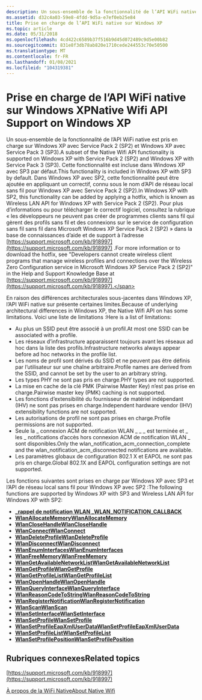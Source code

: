 ```yaml
---
description: Un sous-ensemble de la fonctionnalité de l’API WiFi native est pris en charge sur Windows XP avec Service Pack 2 (SP2) et Windows XP avec Service Pack 3 (SP3).
ms.assetid: d32c4a03-59e8-4fdd-9d5a-e7ef0eb25e84
title: Prise en charge de l’API WiFi native sur Windows XP
ms.topic: article
ms.date: 05/31/2018
ms.openlocfilehash: 4cd422c6589b37f516b9d45d072489c9d5e00b82
ms.sourcegitcommit: 831e8f3db78ab820e1710cede244553c70e50500
ms.translationtype: MT
ms.contentlocale: fr-FR
ms.lasthandoff: 01/08/2021
ms.locfileid: "104319381"
---
```

# <a name="native-wifi-api-support-on-windows-xp"></a><span data-ttu-id="d1196-103">Prise en charge de l’API WiFi native sur Windows XP</span><span class="sxs-lookup"><span data-stu-id="d1196-103">Native Wifi API Support on Windows XP</span></span>

<span data-ttu-id="d1196-104">Un sous-ensemble de la fonctionnalité de l’API WiFi native est pris en charge sur Windows XP avec Service Pack 2 (SP2) et Windows XP avec Service Pack 3 (SP3).</span><span class="sxs-lookup"><span data-stu-id="d1196-104">A subset of the Native Wifi API functionality is supported on Windows XP with Service Pack 2 (SP2) and Windows XP with Service Pack 3 (SP3).</span></span> <span data-ttu-id="d1196-105">Cette fonctionnalité est incluse dans Windows XP avec SP3 par défaut.</span><span class="sxs-lookup"><span data-stu-id="d1196-105">This functionality is included in Windows XP with SP3 by default.</span></span> <span data-ttu-id="d1196-106">Dans Windows XP avec SP2, cette fonctionnalité peut être ajoutée en appliquant un correctif, connu sous le nom d’API de réseau local sans fil pour Windows XP avec Service Pack 2 (SP2).</span><span class="sxs-lookup"><span data-stu-id="d1196-106">In Windows XP with SP2, this functionality can be added by applying a hotfix, which is known as Wireless LAN API for Windows XP with Service Pack 2 (SP2).</span></span> <span data-ttu-id="d1196-107">Pour plus d’informations ou pour télécharger le correctif logiciel, consultez la rubrique « les développeurs ne peuvent pas créer de programmes clients sans fil qui gèrent des profils sans fil et des connexions sur le service de configuration sans fil sans fil dans Microsoft Windows XP Service Pack 2 (SP2) » dans la base de connaissances d’aide et de support à l’adresse [https://support.microsoft.com/kb/918997](https://support.microsoft.com/kb/918997) .</span><span class="sxs-lookup"><span data-stu-id="d1196-107">For more information or to download the hotfix, see "Developers cannot create wireless client programs that manage wireless profiles and connections over the Wireless Zero Configuration service in Microsoft Windows XP Service Pack 2 (SP2)" in the Help and Support Knowledge Base at [https://support.microsoft.com/kb/918997](https://support.microsoft.com/kb/918997).</span></span>

<span data-ttu-id="d1196-108">En raison des différences architecturales sous-jacentes dans Windows XP, l’API WiFi native sur présente certaines limites.</span><span class="sxs-lookup"><span data-stu-id="d1196-108">Because of underlying architectural differences in Windows XP, the Native Wifi API on has some limitations.</span></span> <span data-ttu-id="d1196-109">Voici une liste de limitations :</span><span class="sxs-lookup"><span data-stu-id="d1196-109">Here is a list of limitations:</span></span>

-   <span data-ttu-id="d1196-110">Au plus un SSID peut être associé à un profil.</span><span class="sxs-lookup"><span data-stu-id="d1196-110">At most one SSID can be associated with a profile.</span></span>
-   <span data-ttu-id="d1196-111">Les réseaux d’infrastructure apparaissent toujours avant les réseaux ad hoc dans la liste des profils.</span><span class="sxs-lookup"><span data-stu-id="d1196-111">Infrastructure networks always appear before ad hoc networks in the profile list.</span></span>
-   <span data-ttu-id="d1196-112">Les noms de profil sont dérivés du SSID et ne peuvent pas être définis par l’utilisateur sur une chaîne arbitraire.</span><span class="sxs-lookup"><span data-stu-id="d1196-112">Profile names are derived from the SSID, and cannot be set by the user to an arbitrary string.</span></span>
-   <span data-ttu-id="d1196-113">Les types PHY ne sont pas pris en charge.</span><span class="sxs-lookup"><span data-stu-id="d1196-113">PHY types are not supported.</span></span>
-   <span data-ttu-id="d1196-114">La mise en cache de la clé PMK (Pairwise Master Key) n’est pas prise en charge.</span><span class="sxs-lookup"><span data-stu-id="d1196-114">Pairwise master key (PMK) caching is not supported.</span></span>
-   <span data-ttu-id="d1196-115">Les fonctions d’extensibilité du fournisseur de matériel indépendant (IHV) ne sont pas prises en charge.</span><span class="sxs-lookup"><span data-stu-id="d1196-115">Independent hardware vendor (IHV) extensibility functions are not supported.</span></span>
-   <span data-ttu-id="d1196-116">Les autorisations de profil ne sont pas prises en charge.</span><span class="sxs-lookup"><span data-stu-id="d1196-116">Profile permissions are not supported.</span></span>
-   <span data-ttu-id="d1196-117">Seule la \_ connexion ACM de notification WLAN \_ \_ \_ est terminée et \_ les \_ notifications d’accès hors connexion ACM de notification WLAN \_ sont disponibles.</span><span class="sxs-lookup"><span data-stu-id="d1196-117">Only the wlan\_notification\_acm\_connection\_complete and the wlan\_notification\_acm\_disconnected notifications are available.</span></span>
-   <span data-ttu-id="d1196-118">Les paramètres globaux de configuration 802.1 X et EAPOL ne sont pas pris en charge.</span><span class="sxs-lookup"><span data-stu-id="d1196-118">Global 802.1X and EAPOL configuration settings are not supported.</span></span>

<span data-ttu-id="d1196-119">Les fonctions suivantes sont prises en charge par Windows XP avec SP3 et l’API de réseau local sans fil pour Windows XP avec SP2 :</span><span class="sxs-lookup"><span data-stu-id="d1196-119">The following functions are supported by Windows XP with SP3 and Wireless LAN API for Windows XP with SP2:</span></span>

-   [<span data-ttu-id="d1196-120">**\_rappel de notification WLAN \_**</span><span class="sxs-lookup"><span data-stu-id="d1196-120">**WLAN\_NOTIFICATION\_CALLBACK**</span></span>](/windows/win32/api/wlanapi/nc-wlanapi-wlan_notification_callback)
-   [<span data-ttu-id="d1196-121">**WlanAllocateMemory**</span><span class="sxs-lookup"><span data-stu-id="d1196-121">**WlanAllocateMemory**</span></span>](/windows/desktop/api/wlanapi/nf-wlanapi-wlanallocatememory)
-   [<span data-ttu-id="d1196-122">**WlanCloseHandle**</span><span class="sxs-lookup"><span data-stu-id="d1196-122">**WlanCloseHandle**</span></span>](/windows/desktop/api/wlanapi/nf-wlanapi-wlanclosehandle)
-   [<span data-ttu-id="d1196-123">**WlanConnect**</span><span class="sxs-lookup"><span data-stu-id="d1196-123">**WlanConnect**</span></span>](/windows/desktop/api/wlanapi/nf-wlanapi-wlanconnect)
-   [<span data-ttu-id="d1196-124">**WlanDeleteProfile**</span><span class="sxs-lookup"><span data-stu-id="d1196-124">**WlanDeleteProfile**</span></span>](/windows/desktop/api/wlanapi/nf-wlanapi-wlandeleteprofile)
-   [<span data-ttu-id="d1196-125">**WlanDisconnect**</span><span class="sxs-lookup"><span data-stu-id="d1196-125">**WlanDisconnect**</span></span>](/windows/desktop/api/wlanapi/nf-wlanapi-wlandisconnect)
-   [<span data-ttu-id="d1196-126">**WlanEnumInterfaces**</span><span class="sxs-lookup"><span data-stu-id="d1196-126">**WlanEnumInterfaces**</span></span>](/windows/desktop/api/wlanapi/nf-wlanapi-wlanenuminterfaces)
-   [<span data-ttu-id="d1196-127">**WlanFreeMemory**</span><span class="sxs-lookup"><span data-stu-id="d1196-127">**WlanFreeMemory**</span></span>](/windows/desktop/api/wlanapi/nf-wlanapi-wlanfreememory)
-   [<span data-ttu-id="d1196-128">**WlanGetAvailableNetworkList**</span><span class="sxs-lookup"><span data-stu-id="d1196-128">**WlanGetAvailableNetworkList**</span></span>](/windows/desktop/api/wlanapi/nf-wlanapi-wlangetavailablenetworklist)
-   [<span data-ttu-id="d1196-129">**WlanGetProfile**</span><span class="sxs-lookup"><span data-stu-id="d1196-129">**WlanGetProfile**</span></span>](/windows/desktop/api/wlanapi/nf-wlanapi-wlangetprofile)
-   [<span data-ttu-id="d1196-130">**WlanGetProfileList**</span><span class="sxs-lookup"><span data-stu-id="d1196-130">**WlanGetProfileList**</span></span>](/windows/desktop/api/wlanapi/nf-wlanapi-wlangetprofilelist)
-   [<span data-ttu-id="d1196-131">**WlanOpenHandle**</span><span class="sxs-lookup"><span data-stu-id="d1196-131">**WlanOpenHandle**</span></span>](/windows/desktop/api/wlanapi/nf-wlanapi-wlanopenhandle)
-   [<span data-ttu-id="d1196-132">**WlanQueryInterface**</span><span class="sxs-lookup"><span data-stu-id="d1196-132">**WlanQueryInterface**</span></span>](/windows/desktop/api/Wlanapi/nf-wlanapi-wlanqueryinterface)
-   [<span data-ttu-id="d1196-133">**WlanReasonCodeToString**</span><span class="sxs-lookup"><span data-stu-id="d1196-133">**WlanReasonCodeToString**</span></span>](/windows/desktop/api/wlanapi/nf-wlanapi-wlanreasoncodetostring)
-   [<span data-ttu-id="d1196-134">**WlanRegisterNotification**</span><span class="sxs-lookup"><span data-stu-id="d1196-134">**WlanRegisterNotification**</span></span>](/windows/desktop/api/wlanapi/nf-wlanapi-wlanregisternotification)
-   [<span data-ttu-id="d1196-135">**WlanScan**</span><span class="sxs-lookup"><span data-stu-id="d1196-135">**WlanScan**</span></span>](/windows/desktop/api/wlanapi/nf-wlanapi-wlanscan)
-   [<span data-ttu-id="d1196-136">**WlanSetInterface**</span><span class="sxs-lookup"><span data-stu-id="d1196-136">**WlanSetInterface**</span></span>](/windows/desktop/api/Wlanapi/nf-wlanapi-wlansetinterface)
-   [<span data-ttu-id="d1196-137">**WlanSetProfile**</span><span class="sxs-lookup"><span data-stu-id="d1196-137">**WlanSetProfile**</span></span>](/windows/desktop/api/wlanapi/nf-wlanapi-wlansetprofile)
-   [<span data-ttu-id="d1196-138">**WlanSetProfileEapXmlUserData**</span><span class="sxs-lookup"><span data-stu-id="d1196-138">**WlanSetProfileEapXmlUserData**</span></span>](/windows/desktop/api/wlanapi/nf-wlanapi-wlansetprofileeapxmluserdata)
-   [<span data-ttu-id="d1196-139">**WlanSetProfileList**</span><span class="sxs-lookup"><span data-stu-id="d1196-139">**WlanSetProfileList**</span></span>](/windows/desktop/api/wlanapi/nf-wlanapi-wlansetprofilelist)
-   [<span data-ttu-id="d1196-140">**WlanSetProfilePosition**</span><span class="sxs-lookup"><span data-stu-id="d1196-140">**WlanSetProfilePosition**</span></span>](/windows/desktop/api/wlanapi/nf-wlanapi-wlansetprofileposition)

## <a name="related-topics"></a><span data-ttu-id="d1196-141">Rubriques connexes</span><span class="sxs-lookup"><span data-stu-id="d1196-141">Related topics</span></span>

<dl> <dt>

[https://support.microsoft.com/kb/918997](https://support.microsoft.com/kb/918997)
</dt> <dt>

[<span data-ttu-id="d1196-142">À propos de la WiFi Native</span><span class="sxs-lookup"><span data-stu-id="d1196-142">About Native Wifi</span></span>](about-native-wifi.md)
</dt> </dl>

 

 
